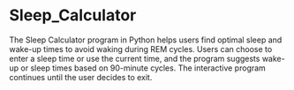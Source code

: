 # Sleep_Calculator
The Sleep Calculator program in Python helps users find optimal sleep and wake-up times to avoid waking during REM cycles. Users can choose to enter a sleep time or use the current time, and the program suggests wake-up or sleep times based on 90-minute cycles. The interactive program continues until the user decides to exit.
